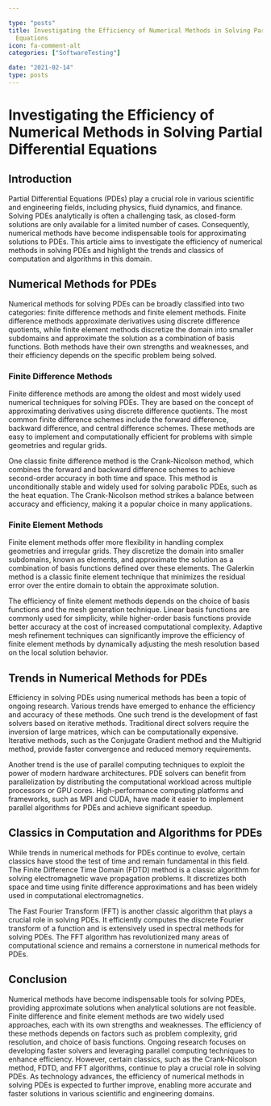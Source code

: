```yaml
---

type: "posts"
title: Investigating the Efficiency of Numerical Methods in Solving Partial Differential
  Equations
icon: fa-comment-alt
categories: ["SoftwareTesting"]

date: "2021-02-14"
type: posts
---
```





# Investigating the Efficiency of Numerical Methods in Solving Partial Differential Equations

## Introduction

Partial Differential Equations (PDEs) play a crucial role in various scientific and engineering fields, including physics, fluid dynamics, and finance. Solving PDEs analytically is often a challenging task, as closed-form solutions are only available for a limited number of cases. Consequently, numerical methods have become indispensable tools for approximating solutions to PDEs. This article aims to investigate the efficiency of numerical methods in solving PDEs and highlight the trends and classics of computation and algorithms in this domain.

## Numerical Methods for PDEs

Numerical methods for solving PDEs can be broadly classified into two categories: finite difference methods and finite element methods. Finite difference methods approximate derivatives using discrete difference quotients, while finite element methods discretize the domain into smaller subdomains and approximate the solution as a combination of basis functions. Both methods have their own strengths and weaknesses, and their efficiency depends on the specific problem being solved.

### Finite Difference Methods

Finite difference methods are among the oldest and most widely used numerical techniques for solving PDEs. They are based on the concept of approximating derivatives using discrete difference quotients. The most common finite difference schemes include the forward difference, backward difference, and central difference schemes. These methods are easy to implement and computationally efficient for problems with simple geometries and regular grids.

One classic finite difference method is the Crank-Nicolson method, which combines the forward and backward difference schemes to achieve second-order accuracy in both time and space. This method is unconditionally stable and widely used for solving parabolic PDEs, such as the heat equation. The Crank-Nicolson method strikes a balance between accuracy and efficiency, making it a popular choice in many applications.

### Finite Element Methods

Finite element methods offer more flexibility in handling complex geometries and irregular grids. They discretize the domain into smaller subdomains, known as elements, and approximate the solution as a combination of basis functions defined over these elements. The Galerkin method is a classic finite element technique that minimizes the residual error over the entire domain to obtain the approximate solution.

The efficiency of finite element methods depends on the choice of basis functions and the mesh generation technique. Linear basis functions are commonly used for simplicity, while higher-order basis functions provide better accuracy at the cost of increased computational complexity. Adaptive mesh refinement techniques can significantly improve the efficiency of finite element methods by dynamically adjusting the mesh resolution based on the local solution behavior.

## Trends in Numerical Methods for PDEs

Efficiency in solving PDEs using numerical methods has been a topic of ongoing research. Various trends have emerged to enhance the efficiency and accuracy of these methods. One such trend is the development of fast solvers based on iterative methods. Traditional direct solvers require the inversion of large matrices, which can be computationally expensive. Iterative methods, such as the Conjugate Gradient method and the Multigrid method, provide faster convergence and reduced memory requirements.

Another trend is the use of parallel computing techniques to exploit the power of modern hardware architectures. PDE solvers can benefit from parallelization by distributing the computational workload across multiple processors or GPU cores. High-performance computing platforms and frameworks, such as MPI and CUDA, have made it easier to implement parallel algorithms for PDEs and achieve significant speedup.

## Classics in Computation and Algorithms for PDEs

While trends in numerical methods for PDEs continue to evolve, certain classics have stood the test of time and remain fundamental in this field. The Finite Difference Time Domain (FDTD) method is a classic algorithm for solving electromagnetic wave propagation problems. It discretizes both space and time using finite difference approximations and has been widely used in computational electromagnetics.

The Fast Fourier Transform (FFT) is another classic algorithm that plays a crucial role in solving PDEs. It efficiently computes the discrete Fourier transform of a function and is extensively used in spectral methods for solving PDEs. The FFT algorithm has revolutionized many areas of computational science and remains a cornerstone in numerical methods for PDEs.

## Conclusion

Numerical methods have become indispensable tools for solving PDEs, providing approximate solutions when analytical solutions are not feasible. Finite difference and finite element methods are two widely used approaches, each with its own strengths and weaknesses. The efficiency of these methods depends on factors such as problem complexity, grid resolution, and choice of basis functions. Ongoing research focuses on developing faster solvers and leveraging parallel computing techniques to enhance efficiency. However, certain classics, such as the Crank-Nicolson method, FDTD, and FFT algorithms, continue to play a crucial role in solving PDEs. As technology advances, the efficiency of numerical methods in solving PDEs is expected to further improve, enabling more accurate and faster solutions in various scientific and engineering domains.